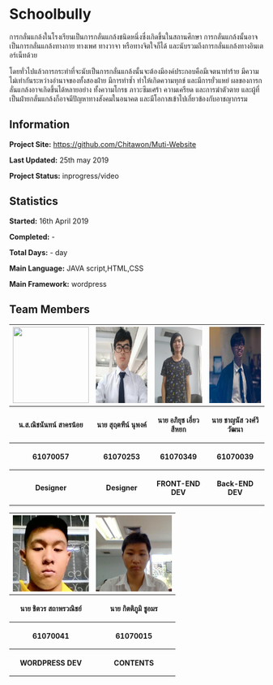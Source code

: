 # Schoolbully

การกลั่นแกล้งในโรงเรียนเป็นการกลั่นแกล้งชนิดหนึ่งซึ่งเกิดขึ้นในสถานศึกษา การกลั่นแกล้งนั้นอาจเป็นการกลั่นแกล้งทางกาย ทางเพศ ทางวาจา หรือทางจิตใจก็ได้ และนับรวมถึงการกลั่นแกล้งทางอินเตอร์เน็ทด้วย

โดยทั่วไปแล้วการกระทำที่จะนับเป็นการกลั่นแกล้งนั้นจะต้องมีองค์ประกอบคือมีเจตนาทำร้าย มีความไม่เท่ากันระหว่างอำนาจของทั้งสองฝ่าย มีการทำซ้ำ ทำให้เกิดความทุกข์ และมีการยั่วแหย่ ผลของการกลั่นแกล้งอาจเกิดขึ้นได้หลายอย่าง ทั้งความโกรธ ภาวะซึมเศร้า ความเครียด และการฆ่าตัวตาย และผู้ที่เป็นฝ่ายกลั่นแกล้งก็อาจมีปัญหาทางสังคมในอนาคต และมีโอกาสเข้าไปเกี่ยวข้องกับอาชญากรรม


## Information

**Project Site:** https://github.com/Chitawon/Muti-Website

**Last Updated:** 25th may 2019  

**Project Status:** inprogress/video


## Statistics

**Started:** 16th April 2019  

**Completed:** -

**Total Days:** - day

**Main Language:** JAVA script,HTML,CSS

**Main Framework:** wordpress


## Team Members
<center><table>
 <tr>
  <th><img src="contibuter img/a้.png" height="150" width="150"></th>
  <th><img src="contibuter img/profile.png" height="150" width="150"></th>
  <th><img src="contibuter img/nets.jpg" height="150" width="130"></th>
  <th><img src="contibuter img/nut.jpeg" height="150" width="150"></th>
  </tr>
  <tr>
  <th><p align="center">น.ส.ณิชนันทน์ สาครน้อย</p></th>
  <th><p align="center">นาย สุฤตฑีน์  นุพงค์</p></th>
  <th><p align="center">นาย อภิยุช   เอี่ยวสีหยก</p></th> 
  <th><p align="center">นาย ชาญนัส  วงศ์วิวัฒนา</p></th>
  </tr>
 <tr>
  <th><p align="center">61070057</p></th>
  <th><p align="center">61070253</p></th>
  <th><p align="center">61070349</p></th>
  <th><p align="center">61070039</p></th>
 <tr>
  <th><p align="center">Designer</p></th>
  <th><p align="center">Designer</p></th>
  <th><p align="center">FRONT-END DEV</p></th>
  <th><p align="center">Back-END DEV</p></th>
 </table></center>
 <center><table>
 <tr>
  <th><img src="contibuter img/kra.jpeg" height="150" width="150"></th>
  <th><img src="contibuter img/natee.jpeg" height="150" width="150"></th>
 </tr>
 <tr>
  <th><p align="center">นาย ชิตวร  สถาพรวณิชย์</p></th>
  <th><p align="center">นาย กิตติภูมิ  ชูอมร</p></th>
 </tr>
 <tr>
  <th><p align="center">61070041</p></th>
  <th><p align="center">61070015</p></th>
 </tr>
 <tr>
  <th><p align="center">WORDPRESS DEV</p></th>
  <th><p align="center">CONTENTS</p></th>
 </tr>
</table></center>

